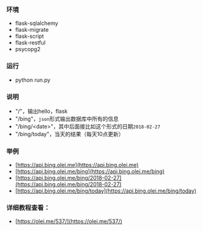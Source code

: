 ### 环境
- flask-sqlalchemy
- flask-migrate
- flask-script
- flask-restful
- psycopg2

### 运行
- python run.py

### 说明
- "/"，输出hello，flask
- "/bing"，`json`形式输出数据库中所有的信息
- "/bing/\<date\>"，其中后面接比如这个形式的日期`2018-02-27`
- "/bing/today"，当天的结果（每天10点更新）

### 举例
- [https://api.bing.olei.me](https://api.bing.olei.me)
- [https://api.bing.olei.me/bing](https://api.bing.olei.me/bing)
- [https://api.bing.olei.me/bing/2018-02-27](https://api.bing.olei.me/bing/2018-02-27)
- [https://api.bing.olei.me/bing/today](https://api.bing.olei.me/bing/today)

### 详细教程查看：
- [https://olei.me/537/](https://olei.me/537/)